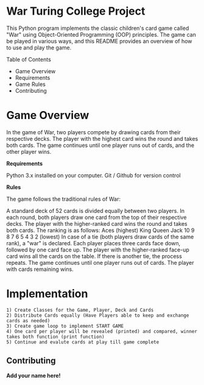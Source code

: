 # War Turing College Project

This Python program implements the classic children's card game called "War" using Object-Oriented Programming (OOP) principles. The game can be played in various ways, and this README provides an overview of how to use and play the game.

Table of Contents

-   Game Overview
-   Requirements
-   Game Rules
-   Contributing

# Game Overview

In the game of War, two players compete by drawing cards from their respective decks. The player with the highest card wins the round and takes both cards. The game continues until one player runs out of cards, and the other player wins.

**Requirements**

Python 3.x installed on your computer.
Git / Github for version control

**Rules**

The game follows the traditional rules of War:

A standard deck of 52 cards is divided equally between two players.
In each round, both players draw one card from the top of their respective decks.
The player with the higher-ranked card wins the round and takes both cards. The ranking is as follows:
Aces (highest)
King
Queen
Jack
10
9
8
7
6
5
4
3
2 (lowest)
In case of a tie (both players draw cards of the same rank), a "war" is declared. Each player places three cards face down, followed by one card face up. The player with the higher-ranked face-up card wins all the cards on the table. If there is another tie, the process repeats.
The game continues until one player runs out of cards. The player with cards remaining wins.

# Implementation

    1) Create Classes for the Game, Player, Deck and Cards
    2) Distribute Cards equally (Have Players able to keep and exchange cards as needed)
    3) Create game loop to implement START GAME
    4) One card per player will be revealed (printed) and compared, winner takes both function (print function)
    5) Continue and evalute cards at play till game complete

## Contributing

**Add your name here!**
